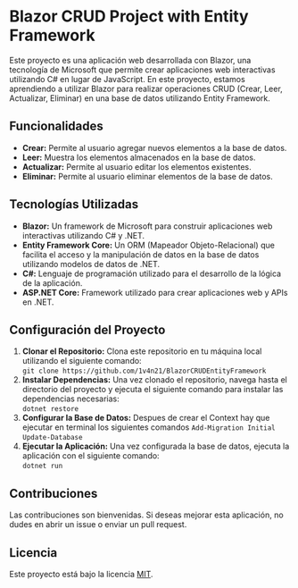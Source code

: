 <h1>Blazor CRUD Project with Entity Framework</h1>
<p>Este proyecto es una aplicación web desarrollada con Blazor, una tecnología de Microsoft que permite crear aplicaciones web interactivas utilizando C# en lugar de JavaScript. En este proyecto, estamos aprendiendo a utilizar Blazor para realizar operaciones CRUD (Crear, Leer, Actualizar, Eliminar) en una base de datos utilizando Entity Framework.</p>

<h2>Funcionalidades</h2>
<ul>
    <li><strong>Crear:</strong> Permite al usuario agregar nuevos elementos a la base de datos.</li>
    <li><strong>Leer:</strong> Muestra los elementos almacenados en la base de datos.</li>
    <li><strong>Actualizar:</strong> Permite al usuario editar los elementos existentes.</li>
    <li><strong>Eliminar:</strong> Permite al usuario eliminar elementos de la base de datos.</li>
</ul>

<h2>Tecnologías Utilizadas</h2>
<ul>
    <li><strong>Blazor:</strong> Un framework de Microsoft para construir aplicaciones web interactivas utilizando C# y .NET.</li>
    <li><strong>Entity Framework Core:</strong> Un ORM (Mapeador Objeto-Relacional) que facilita el acceso y la manipulación de datos en la base de datos utilizando modelos de datos de .NET.</li>
    <li><strong>C#:</strong> Lenguaje de programación utilizado para el desarrollo de la lógica de la aplicación.</li>
    <li><strong>ASP.NET Core:</strong> Framework utilizado para crear aplicaciones web y APIs en .NET.</li>
</ul>

<h2>Configuración del Proyecto</h2>
<ol>
    <li><strong>Clonar el Repositorio:</strong> Clona este repositorio en tu máquina local utilizando el siguiente comando:<br>
        <code>git clone https://github.com/1v4n21/BlazorCRUDEntityFramework</code></li>
    <li><strong>Instalar Dependencias:</strong> Una vez clonado el repositorio, navega hasta el directorio del proyecto y ejecuta el siguiente comando para instalar las dependencias necesarias:<br>
        <code>dotnet restore</code></li>
    <li><strong>Configurar la Base de Datos:</strong> Despues de crear el Context hay que ejecutar en terminal los siguientes comandos
        <code>Add-Migration Initial</code><br><code>Update-Database</code></li>
    <li><strong>Ejecutar la Aplicación:</strong> Una vez configurada la base de datos, ejecuta la aplicación con el siguiente comando:<br>
        <code>dotnet run</code></li>
</ol>

<h2>Contribuciones</h2>
<p>Las contribuciones son bienvenidas. Si deseas mejorar esta aplicación, no dudes en abrir un issue o enviar un pull request.</p>

<h2>Licencia</h2>
<p>Este proyecto está bajo la licencia <a href="LICENSE">MIT</a>.</p>
